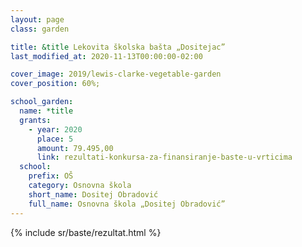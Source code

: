 ```yaml
---
layout: page
class: garden

title: &title Lekovita školska bašta „Dositejac”
last_modified_at: 2020-11-13T00:00:00-02:00

cover_image: 2019/lewis-clarke-vegetable-garden
cover_position: 60%;

school_garden:
  name: *title
  grants:
    - year: 2020
      place: 5
      amount: 79.495,00
      link: rezultati-konkursa-za-finansiranje-baste-u-vrticima
  school:
    prefix: OŠ
    category: Osnovna škola
    short_name: Dositej Obradović
    full_name: Osnovna škola „Dositej Obradović”
---
```


{% include sr/baste/rezultat.html %}
